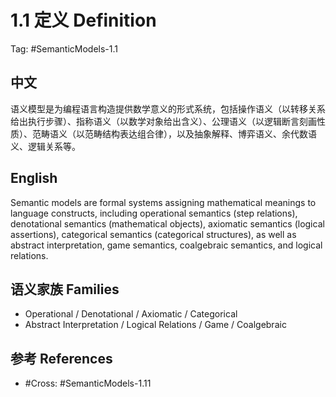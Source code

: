 # 1.1 定义 Definition

Tag: #SemanticModels-1.1

## 中文

语义模型是为编程语言构造提供数学意义的形式系统，包括操作语义（以转移关系给出执行步骤）、指称语义（以数学对象给出含义）、公理语义（以逻辑断言刻画性质）、范畴语义（以范畴结构表达组合律），以及抽象解释、博弈语义、余代数语义、逻辑关系等。

## English

Semantic models are formal systems assigning mathematical meanings to language constructs, including operational semantics (step relations), denotational semantics (mathematical objects), axiomatic semantics (logical assertions), categorical semantics (categorical structures), as well as abstract interpretation, game semantics, coalgebraic semantics, and logical relations.

## 语义家族 Families

- Operational / Denotational / Axiomatic / Categorical
- Abstract Interpretation / Logical Relations / Game / Coalgebraic

## 参考 References

- #Cross: #SemanticModels-1.11

